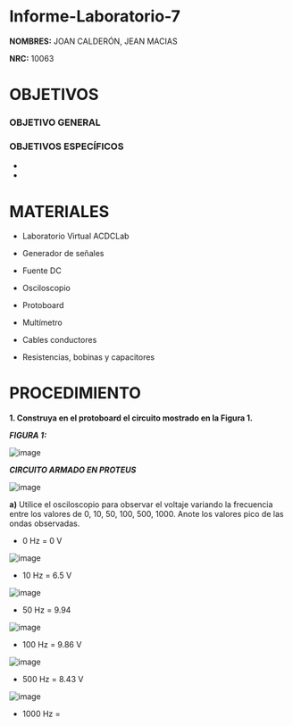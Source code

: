 # Informe-Laboratorio-7

**NOMBRES:** JOAN CALDERÓN, JEAN MACIAS

**NRC:** 10063

# **OBJETIVOS**

### **OBJETIVO GENERAL**

### **OBJETIVOS ESPECÍFICOS**

* 

*

# **MATERIALES**

* Laboratorio Virtual ACDCLab

* Generador de señales

* Fuente DC

* Osciloscopio

* Protoboard

* Multímetro

* Cables conductores

* Resistencias, bobinas y capacitores

# **PROCEDIMIENTO**

**1. Construya en el protoboard el circuito mostrado en la Figura 1.**

***FIGURA 1:***

![image](https://user-images.githubusercontent.com/116774235/217982009-f376e51d-5aa6-405a-9254-c28deacbbf40.png)

***CIRCUITO ARMADO EN PROTEUS***

![image](https://user-images.githubusercontent.com/116774235/218022399-a0c106c6-f77b-405b-842a-985605afecbe.png)


**a)** Utilice el osciloscopio para observar el voltaje  variando la frecuencia entre los valores de 0, 10, 50, 100, 500, 1000. Anote los valores pico de las ondas observadas.

* 0 Hz = 0 V

![image](https://user-images.githubusercontent.com/116774235/218015118-7dc60c6c-7e76-4f3a-b7c6-6d2a08762c6f.png)

* 10 Hz = 6.5 V

![image](https://user-images.githubusercontent.com/116774235/218022964-4d9691bc-3f08-44c2-94b9-bc77b4b80bc1.png)

* 50 Hz = 9.94

![image](https://user-images.githubusercontent.com/116774235/218019979-45620308-2b3e-407b-9883-3917b38de7f7.png)

* 100 Hz = 9.86 V

![image](https://user-images.githubusercontent.com/116774235/218020351-9ac91b7e-c281-4b10-aed9-2c91ae309f45.png)

* 500 Hz = 8.43 V

![image](https://user-images.githubusercontent.com/116774235/218020614-43b65860-f131-4819-b7f5-2ebdabd27d31.png)

* 1000 Hz = 

